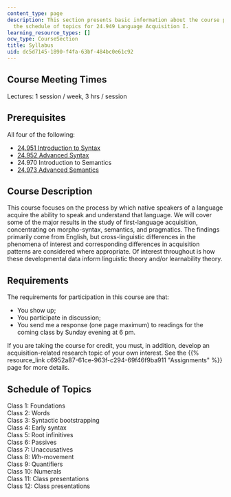 ```yaml
---
content_type: page
description: This section presents basic information about the course policies and
  the schedule of topics for 24.949 Language Acquisition I.
learning_resource_types: []
ocw_type: CourseSection
title: Syllabus
uid: dc5d7145-1890-f4fa-63bf-484bc0e61c92
---
```


Course Meeting Times
--------------------

Lectures: 1 session / week, 3 hrs / session

Prerequisites
-------------

All four of the following:

*   [24.951 Introduction to Syntax](/courses/24-951-introduction-to-syntax-fall-2003)
*   [24.952 Advanced Syntax](/courses/24-952-advanced-syntax-spring-2007)
*   24.970 Introduction to Semantics
*   [24.973 Advanced Semantics](/courses/24-973-advanced-semantics-spring-2009)

Course Description
------------------

This course focuses on the process by which native speakers of a language acquire the ability to speak and understand that language. We will cover some of the major results in the study of first-language acquisition, concentrating on morpho-syntax, semantics, and pragmatics. The findings primarily come from English, but cross-linguistic differences in the phenomena of interest and corresponding differences in acquisition patterns are considered where appropriate. Of interest throughout is how these developmental data inform linguistic theory and/or learnability theory.

Requirements
------------

The requirements for participation in this course are that:

*   You show up;
*   You participate in discussion;
*   You send me a response (one page maximum) to readings for the coming class by Sunday evening at 6 pm.

If you are taking the course for credit, you must, in addition, develop an acquisition-related research topic of your own interest. See the {{% resource_link c6952a87-61ce-963f-c294-69f46f9ba911 "Assignments" %}} page for more details.

Schedule of Topics
------------------

Class 1: Foundations  
Class 2: Words  
Class 3: Syntactic bootstrapping  
Class 4: Early syntax  
Class 5: Root infinitives  
Class 6: Passives  
Class 7: Unaccusatives  
Class 8: _Wh_\-movement  
Class 9: Quantifiers  
Class 10: Numerals  
Class 11: Class presentations  
Class 12: Class presentations